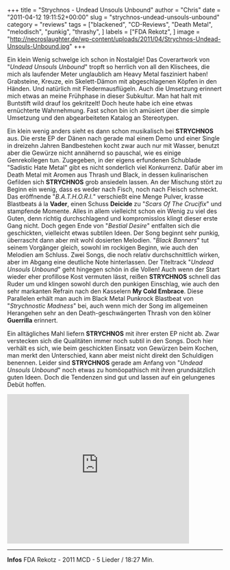 +++
title = "Strychnos - Undead Unsouls Unbound"
author = "Chris"
date = "2011-04-12 19:11:52+00:00"
slug = "strychnos-undead-unsouls-unbound"
category = "reviews"
tags = ["blackened", "CD-Reviews", "Death Metal", "melodisch", "punkig", "thrashy", ]
labels = ["FDA Rekotz", ]
image = "http://necroslaughter.de/wp-content/uploads/2011/04/Strychnos-Undead-Unsouls-Unbound.jpg"
+++

Ein klein Wenig schwelge ich schon in Nostalgie! Das Coverartwork von "_Undead Unsouls Unbound_" tropft so herrlich von all den Klischees, die mich als laufender Meter unglaublich am Heavy Metal fasziniert haben! Grabsteine, Kreuze, ein Skelett-Dämon mit abgeschlagenen Köpfen in den Händen. Und natürlich mit Fledermausflügeln. Auch die Umsetzung erinnert mich etwas an meine Frühphase in dieser Subkultur. Man hat halt mit Buntstift wild drauf los gekritzelt!
Doch heute habe ich eine etwas ernüchterte Wahrnehmung. Fast schon bin ich amüsiert über die simple Umsetzung und den abgearbeiteten Katalog an Stereotypen.

Ein klein wenig anders sieht es dann schon musikalisch bei **STRYCHNOS** aus. Die erste EP der Dänen nach gerade mal einem Demo und einer Single in dreizehn Jahren Bandbestehen kocht zwar auch nur mit Wasser, benutzt aber die Gewürze nicht annähernd so pauschal, wie es einige Genrekollegen tun. Zugegeben, in der eigens erfundenen Schublade "Sadistic Hate Metal" gibt es nicht sonderlich viel Konkurrenz. Dafür aber im Death Metal mit Aromen aus Thrash und Black, in dessen kulinarischen Gefilden sich **STRYCHNOS** grob ansiedeln lassen.
An der Mischung stört zu Beginn ein wenig, dass es weder nach Fisch, noch nach Fleisch schmeckt. Das eröffnende "_B.A.T.H.O.R.I._" verschießt eine Menge Pulver, krasse Blastbeats á la **Vader**, einen Schuss **Deicide** zu "_Scars Of The Crucifix_" und stampfende Momente. Alles in allem vielleicht schon ein Wenig zu viel des Guten, denn richtig durchschlagend und kompromisslos klingt dieser erste Gang nicht.
Doch gegen Ende von "_Bestial Desire_" entfalten sich die geschickten, vielleicht etwas subtilen Ideen. Der Song beginnt sehr punkig, überrascht dann aber mit wohl dosierten Melodien. "_Black Banners_" tut seinem Vorgänger gleich, sowohl im rockigen Beginn, wie auch den Melodien am Schluss. Zwei Songs, die noch relativ durchschnittlich wirken, aber im Abgang eine deutliche Note hinterlassen.
Der Titeltrack "_Undead Unsouls Unbound_" geht hingegen schön in die Vollen! Auch wenn der Start wieder eher profillose Kost vermuten lässt, reißen **STRYCHNOS** schnell das Ruder um und klingen sowohl durch den punkigen Einschlag, wie auch den sehr markanten Refrain nach den Kasselern **My Cold Embrace**. Diese Parallelen erhält man auch im Black Metal Punkrock Blastbeat von "_Strychnostic Madness_" bei, auch wenn mich der Song im allgemeinen Herangehen sehr an den Death-geschwängerten Thrash von den kölner **Guerrilla** erinnert.

Ein alltägliches Mahl liefern **STRYCHNOS** mit ihrer ersten EP nicht ab. Zwar verstecken sich die Qualitäten immer noch subtil in den Songs. Doch hier verhält es sich, wie beim geschickten Einsatz von Gewürzen beim Kochen, man merkt den Unterschied, kann aber meist nicht direkt den Schuldigen benennen. Leider sind **STRYCHNOS** gerade am Anfang von "_Undead Unsouls Unbound_" noch etwas zu homöopathisch mit ihren grundsätzlich guten Ideen. Doch die Tendenzen sind gut und lassen auf ein gelungenes Debüt hoffen.



<iframe allowfullscreen="" frameborder="0" height="349" src="http://www.youtube.com/embed/hlnMbd4g6NI" title="YouTube video player" width="425"></iframe>



---
**Infos**
FDA Rekotz - 2011
MCD - 5 Lieder / 18:27 Min.
